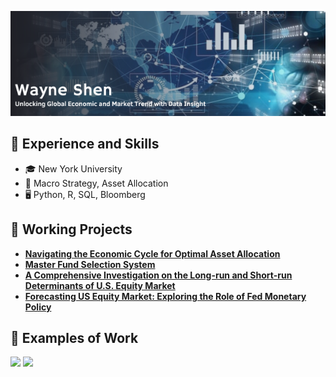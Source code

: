 ![Banner](https://github.com/wayne-kuanghui-shen/wayne-kuanghui-shen/blob/main/file/banner.png)

<h2>👤 Experience and Skills </h2>

- 🎓 New York University
- 💼 Macro Strategy, Asset Allocation
- 🖥 Python, R, SQL, Bloomberg

<h2>📂 Working Projects</h2>

- <b>[Navigating the Economic Cycle for Optimal Asset Allocation](https://github.com/wayne-kuanghui-shen/python-cycle_adjusted_asset_allocation)</b>
- <b>[Master Fund Selection System](https://github.com/wayne-kuanghui-shen/python-master_fund_selection_system/blob/main/README.md)</b>
- <b>[A Comprehensive Investigation on the Long-run and Short-run Determinants of U.S. Equity Market](https://github.com/wayne-kuanghui-shen/python-spx_pricing_vecm_modeling)</b>
- <b>[Forecasting US Equity Market: Exploring the Role of Fed Monetary Policy](https://github.com/wayne-kuanghui-shen/python-spx_fed_arima.var_modeling)</b>

<h2>📜 Examples of Work</h2>
<img src="https://github.com/wayne-kuanghui-shen/python_cycle-adjusted-asset-allocation/blob/main/highlights/four-cycles.png" width="400" > <img src="https://github.com/wayne-kuanghui-shen/python_cycle-adjusted-asset-allocation/blob/main/highlights/within-cycle-return.png" width="400"> 

